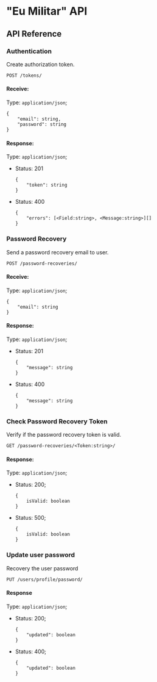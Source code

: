 # "Eu Militar" API

## API Reference

### Authentication

Create authorization token.

    POST /tokens/

#### Receive:

Type: `application/json`;

```
{
    "email": string,
    "password": string
}
```

#### Response:

Type: `application/json`;

- Status: 201
  ```
  {
      "token": string
  }
  ```
- Status: 400
  ```
  {
      "errors": [<Field:string>, <Message:string>][]
  }
  ```

### Password Recovery

Send a password recovery email to user.

    POST /password-recoveries/

#### Receive:

Type: `application/json`;

```
{
    "email": string
}
```

#### Response:

Type: `application/json`;

- Status: 201
  ```
  {
      "message": string
  }
  ```
- Status: 400
  ```
  {
      "message": string
  }
  ```

### Check Password Recovery Token

Verify if the password recovery token is valid.

    GET /password-recoveries/<Token:string>/

#### Response:

Type: `application/json`;

- Status: 200;
  ```
  {
      isValid: boolean
  }
  ```
- Status: 500;
  ```
  {
      isValid: boolean
  }
  ```

### Update user password

Recovery the user password

    PUT /users/profile/password/

#### Response

Type: `application/json`;

- Status: 200;

  ```
  {
      "updated": boolean
  }
  ```

- Status: 400;

    ```
    {
        "updated": boolean
    }
    ```

